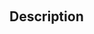 <!-- nodeReference := SVG_Filter_Composite ( parentReference ; in ; result ; operator ; in2 )
 -> parentReference (Text)
 -> in (Text)
 -> result (Text)
 -> operator (Text)
 -> in2 (Text)
 <- nodeReference (Text)-->
﻿<!-- nodeReference := SVG_Filter_Composite ( parentReference ; in ; result ; operator ; in2 )
 -> parentReference (Text)
 -> in (Text)
 -> result (Text)
 -> operator (Text)
 -> in2 (Text)
 <- nodeReference (Text)-->
## Description
